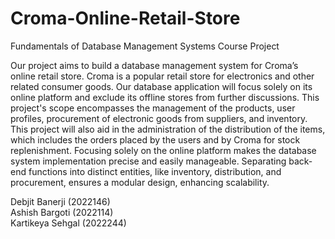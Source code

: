 # Croma-Online-Retail-Store
Fundamentals of Database Management Systems Course Project

Our project aims to build a database management system for Croma’s online retail store. Croma is a popular retail
store for electronics and other related consumer goods. Our database application will focus solely on its online
platform and exclude its offline stores from further discussions. This project's scope encompasses the management
of the products, user profiles, procurement of electronic goods from suppliers, and inventory. This project will
also aid in the administration of the distribution of the items, which includes the orders placed by the users and by
Croma for stock replenishment. Focusing solely on the online platform makes the database system
implementation precise and easily manageable. Separating back-end functions into distinct entities, like inventory,
distribution, and procurement, ensures a modular design, enhancing scalability.

Debjit Banerji (2022146)  
Ashish Bargoti (2022114)   
Kartikeya Sehgal (2022244)
